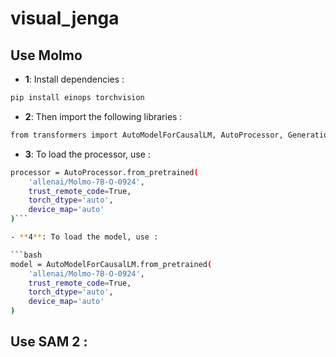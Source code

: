 # visual_jenga

## Use Molmo

- **1**: Install dependencies : 

```bash
pip install einops torchvision
```

- **2**: Then import the following libraries : 

```bash
from transformers import AutoModelForCausalLM, AutoProcessor, GenerationConfig
```

- **3**: To load the processor, use :

```bash
processor = AutoProcessor.from_pretrained(
    'allenai/Molmo-7B-O-0924',
    trust_remote_code=True,
    torch_dtype='auto',
    device_map='auto'
)```

- **4**: To load the model, use :

```bash
model = AutoModelForCausalLM.from_pretrained(
    'allenai/Molmo-7B-O-0924',
    trust_remote_code=True,
    torch_dtype='auto',
    device_map='auto'
)
```

## Use SAM 2 :